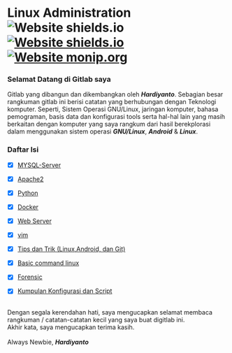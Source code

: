 # Linux Administration ![Website shields.io](https://img.shields.io/badge/ubuntu-v.18.04-orange) [![Website shields.io](https://img.shields.io/badge/vim-v--8.0-brightgreen)](http://shields.io/) [![Website monip.org](https://img.shields.io/badge/mysql-v--14.14-lightgrey)](http://monip.org/)

### Selamat Datang di Gitlab saya 
Gitlab yang dibangun dan dikembangkan oleh ***Hardiyanto***. Sebagian besar rangkuman gitlab ini berisi catatan yang berhubungan dengan Teknologi komputer. Seperti, Sistem Operasi GNU/Linux, jaringan komputer, bahasa pemograman, basis data dan konfigurasi tools serta hal-hal lain yang masih berkaitan dengan komputer yang saya rangkum dari hasil berekplorasi dalam menggunakan sistem operasi ***GNU/Linux***, ***Android*** & ***Linux***.



### Daftar Isi
- [x] [MYSQL-Server](https://gitlab.com/dwiHard/LinuxAdministration/-/blob/master/mysql/mysql.md)
- [x] [Apache2](https://gitlab.com/dwiHard/LinuxAdministration/-/blob/master/apache2/Apache2.md)
- [x] [Python](https://gitlab.com/dwiHard/LinuxAdministration/-/blob/master/python/python.md)
- [x] [Docker](https://gitlab.com/dwiHard/LinuxAdministration/-/blob/master/docker/docker.md#docker-di-linux)
- [x] [Web Server](https://gitlab.com/dwiHard/LinuxAdministration/-/blob/master/webserver/webserver.md#rangkuman-konfigurasi-webserver-di-ubuntu-heavy_check_mark)
- [x] [vim](https://gitlab.com/dwiHard/LinuxAdministration/-/blob/master/vim/vim.md#rangkuman-vim)
- [x] [Tips dan Trik (Linux,Android, dan Git)](https://gitlab.com/dwiHard/LinuxAdministration/-/blob/master/Tips/Tips.md#tips-dan-triks-sederhana)
- [x] [Basic command linux](https://gitlab.com/dwiHard/LinuxAdministration/-/blob/master/Tips/BasicLinux.md#rangkuman-basic-command-linux) 
- [x] [Forensic](https://gitlab.com/dwiHard/LinuxAdministration/-/blob/master/forensic/forensic.md#trik-tips-forensic)
- [x] [Kumpulan Konfigurasi dan Script](https://gitlab.com/dwiHard/LinuxAdministration/-/blob/master/LinuxConfigBackup/MyConfig.md#kumpulan-configuration)


<br>Dengan segala kerendahan hati, saya mengucapkan selamat membaca rangkuman / catatan-catatan kecil yang saya buat digitlab ini.<br>
Akhir kata, saya mengucapkan terima kasih.<br><br>
Always Newbie, ***Hardiyanto***

